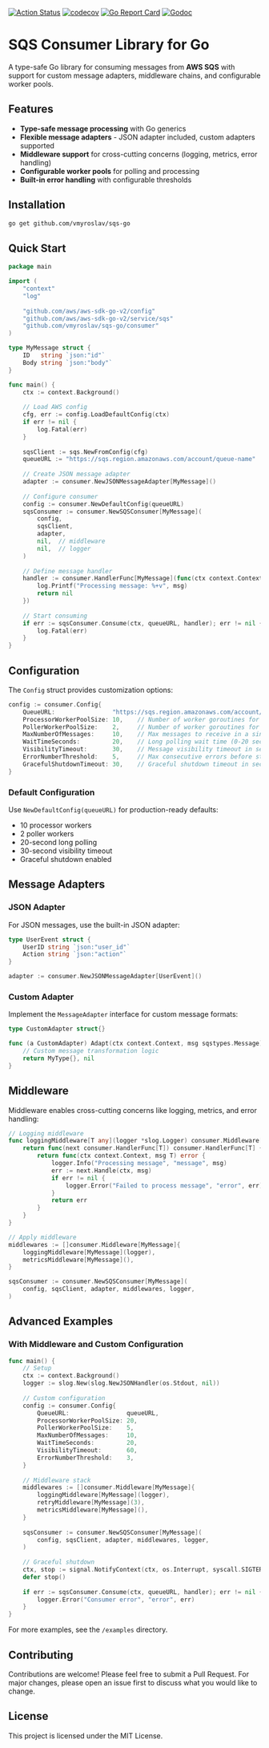 [![Action Status](https://github.com/vmyroslav/sqs-go/actions/workflows/ci.yaml/badge.svg)](https://github.com/vmyroslav/sqs-go/actions/workflows/ci.yaml)
[![codecov](https://codecov.io/gh/vmyroslav/sqs-go/branch/main/graph/badge.svg?token=8F5APGAZT6)](https://codecov.io/gh/vmyroslav/sqs-go)
[![Go Report Card](https://goreportcard.com/badge/github.com/vmyroslav/sqs-go)](https://goreportcard.com/report/github.com/vmyroslav/sqs-go)
[![Godoc](https://pkg.go.dev/badge/github.com/vmyroslav/sqs-go)](https://pkg.go.dev/github.com/vmyroslav/sqs-go)

# SQS Consumer Library for Go

A type-safe Go library for consuming messages from **AWS SQS** with support for custom message adapters, middleware chains, and configurable worker pools.

## Features

- **Type-safe message processing** with Go generics
- **Flexible message adapters** - JSON adapter included, custom adapters supported
- **Middleware support** for cross-cutting concerns (logging, metrics, error handling)
- **Configurable worker pools** for polling and processing
- **Built-in error handling** with configurable thresholds

## Installation

```bash
go get github.com/vmyroslav/sqs-go
```

## Quick Start

```go
package main

import (
	"context"
	"log"
	
	"github.com/aws/aws-sdk-go-v2/config"
	"github.com/aws/aws-sdk-go-v2/service/sqs"
	"github.com/vmyroslav/sqs-go/consumer"
)

type MyMessage struct {
	ID   string `json:"id"`
	Body string `json:"body"`
}

func main() {
	ctx := context.Background()
	
	// Load AWS config
	cfg, err := config.LoadDefaultConfig(ctx)
	if err != nil {
		log.Fatal(err)
	}
	
	sqsClient := sqs.NewFromConfig(cfg)
	queueURL := "https://sqs.region.amazonaws.com/account/queue-name"
	
	// Create JSON message adapter
	adapter := consumer.NewJSONMessageAdapter[MyMessage]()
	
	// Configure consumer
	config := consumer.NewDefaultConfig(queueURL)
	sqsConsumer := consumer.NewSQSConsumer[MyMessage](
		config, 
		sqsClient, 
		adapter, 
		nil,  // middleware
		nil,  // logger
	)
	
	// Define message handler
	handler := consumer.HandlerFunc[MyMessage](func(ctx context.Context, msg MyMessage) error {
		log.Printf("Processing message: %+v", msg)
		return nil
	})
	
	// Start consuming
	if err := sqsConsumer.Consume(ctx, queueURL, handler); err != nil {
		log.Fatal(err)
	}
}
```

## Configuration

The `Config` struct provides customization options:

```go
config := consumer.Config{
    QueueURL:                "https://sqs.region.amazonaws.com/account/queue-name",
    ProcessorWorkerPoolSize: 10,    // Number of worker goroutines for processing messages
    PollerWorkerPoolSize:    2,     // Number of worker goroutines for polling SQS
    MaxNumberOfMessages:     10,    // Max messages to receive in a single request (1-10)
    WaitTimeSeconds:         20,    // Long polling wait time (0-20 seconds)
    VisibilityTimeout:       30,    // Message visibility timeout in seconds
    ErrorNumberThreshold:    5,     // Max consecutive errors before stopping
    GracefulShutdownTimeout: 30,    // Graceful shutdown timeout in seconds
}
```

### Default Configuration

Use `NewDefaultConfig(queueURL)` for production-ready defaults:
- 10 processor workers
- 2 poller workers
- 20-second long polling
- 30-second visibility timeout
- Graceful shutdown enabled

## Message Adapters

### JSON Adapter

For JSON messages, use the built-in JSON adapter:

```go
type UserEvent struct {
    UserID string `json:"user_id"`
    Action string `json:"action"`
}

adapter := consumer.NewJSONMessageAdapter[UserEvent]()
```

### Custom Adapter

Implement the `MessageAdapter` interface for custom message formats:

```go
type CustomAdapter struct{}

func (a CustomAdapter) Adapt(ctx context.Context, msg sqstypes.Message) (MyType, error) {
    // Custom message transformation logic
    return MyType{}, nil
}
```

## Middleware

Middleware enables cross-cutting concerns like logging, metrics, and error handling:

```go
// Logging middleware
func loggingMiddleware[T any](logger *slog.Logger) consumer.Middleware[T] {
    return func(next consumer.HandlerFunc[T]) consumer.HandlerFunc[T] {
        return func(ctx context.Context, msg T) error {
            logger.Info("Processing message", "message", msg)
            err := next.Handle(ctx, msg)
            if err != nil {
                logger.Error("Failed to process message", "error", err)
            }
            return err
        }
    }
}

// Apply middleware
middlewares := []consumer.Middleware[MyMessage]{
    loggingMiddleware[MyMessage](logger),
    metricsMiddleware[MyMessage](),
}

sqsConsumer := consumer.NewSQSConsumer[MyMessage](
    config, sqsClient, adapter, middlewares, logger,
)
```

## Advanced Examples

### With Middleware and Custom Configuration

```go
func main() {
    // Setup
    ctx := context.Background()
    logger := slog.New(slog.NewJSONHandler(os.Stdout, nil))
    
    // Custom configuration
    config := consumer.Config{
        QueueURL:                queueURL,
        ProcessorWorkerPoolSize: 20,
        PollerWorkerPoolSize:    5,
        MaxNumberOfMessages:     10,
        WaitTimeSeconds:         20,
        VisibilityTimeout:       60,
        ErrorNumberThreshold:    3,
    }
    
    // Middleware stack
    middlewares := []consumer.Middleware[MyMessage]{
        loggingMiddleware[MyMessage](logger),
        retryMiddleware[MyMessage](3),
        metricsMiddleware[MyMessage](),
    }
    
    sqsConsumer := consumer.NewSQSConsumer[MyMessage](
        config, sqsClient, adapter, middlewares, logger,
    )
    
    // Graceful shutdown
    ctx, stop := signal.NotifyContext(ctx, os.Interrupt, syscall.SIGTERM)
    defer stop()
    
    if err := sqsConsumer.Consume(ctx, queueURL, handler); err != nil {
        logger.Error("Consumer error", "error", err)
    }
}
```

For more examples, see the `/examples` directory.

## Contributing

Contributions are welcome! Please feel free to submit a Pull Request. For major changes, please open an issue first to discuss what you would like to change.

## License

This project is licensed under the MIT License.